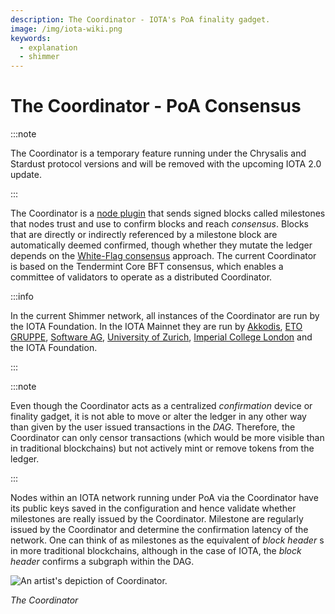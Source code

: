 ```yaml
---
description: The Coordinator - IOTA's PoA finality gadget.
image: /img/iota-wiki.png
keywords:
  - explanation
  - shimmer
---
```


# The Coordinator - PoA Consensus

:::note

The Coordinator is a temporary feature running under the Chrysalis and Stardust protocol versions
and will be removed with the upcoming IOTA 2.0 update.

:::

The Coordinator is a [node plugin](https://github.com/iotaledger/inx-tendercoo) that sends signed blocks called milestones that nodes trust
and use to confirm blocks and reach _consensus_. Blocks that are directly or indirectly referenced by a milestone block
are automatically deemed confirmed, though whether they mutate the ledger depends on the [White-Flag consensus](/learn/protocols/chrysalis/core-concepts/white-flag-consensus)
approach.
The current Coordinator is based on the Tendermint Core BFT consensus, which enables a committee of validators to operate as a distributed Coordinator.

:::info

In the current Shimmer network, all instances of the Coordinator are run by the IOTA Foundation. In the IOTA Mainnet they are run by [Akkodis](https://www.akkodis.com), [ETO GRUPPE](https://www.etogruppe.com/), [Software AG](https://softwareag.com/), [University of Zurich](https://www.uzh.ch/cmsssl/en.html), [Imperial College London](https://www.imperial.ac.uk) and the IOTA Foundation.

:::

:::note

Even though the Coordinator acts as a centralized _confirmation_ device or finality gadget, it is not able to move or
alter the ledger in any other way than given by the user issued transactions in the _DAG_. Therefore, the Coordinator
can only censor transactions (which would be more visible than in traditional blockchains) but not actively mint or
remove tokens from the ledger.

:::

Nodes within an IOTA network running under PoA via the Coordinator have its public keys saved in the configuration and
hence validate whether milestones are really issued by the Coordinator. Milestone are regularly issued by the
Coordinator and determine the confirmation latency of the network. One can think of as milestones as the equivalent of
_block header_ s in more traditional blockchains, although in the case of IOTA, the _block header_  confirms a subgraph within
the DAG.

![An artist's depiction of Coordinator.](/img/learn/milestones.gif 'Click to see the full-sized image.')

_The Coordinator_

